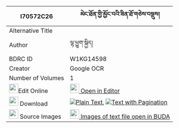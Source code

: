 |I70572C26|མེང་ཐོན་གྱི་མྱོང་བའི་ཟིན་ཐོ་གཅེས་བསྡུས། 
| --- | --- 
|Alternative Title |
|Author| ལྷ་ཕྱུག་སྐྱིད།
|BDRC ID | W1KG14598
|Creator | Google OCR
|Number of Volumes| 1
|<img width="25" src="https://img.icons8.com/color/25/000000/edit-property.png">Edit Online| [<img width="25" src="https://avatars.githubusercontent.com/u/45091458?s=200&v=4"> Open in Editor](http://editor.openpecha.org/I70572C26)
|<img width="25" src="https://img.icons8.com/fluent/48/000000/download-2.png"/>  Download | [![](https://img.icons8.com/color/20/000000/txt.png)Plain Text](https://github.com/Openpecha/I70572C26/releases/download/v1/meng_ton_gyi_nyongwa_i_zinto_c_plain_I70572C26.zip), [![](https://img.icons8.com/color/20/000000/txt.png)Text with Pagination](https://github.com/Openpecha/I70572C26/releases/download/v1/meng_ton_gyi_nyongwa_i_zinto_c_pages_I70572C26.zip)
|<img width="25" src="https://img.icons8.com/plasticine/100/000000/pictures-folder.png"/>  Source Images | [<img width="25" src="https://library.bdrc.io/icons/BUDA-small.svg"> Images of text file open in BUDA](https://library.bdrc.io/show/bdr:W1KG14598)